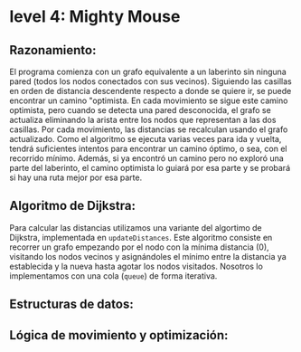 # level 4: Mighty Mouse

## Razonamiento:
El programa comienza con un grafo equivalente a un laberinto sin ninguna pared (todos los nodos conectados con sus vecinos). Siguiendo las casillas en orden de distancia descendente respecto a donde se quiere ir, se puede encontrar un camino "optimista. En cada movimiento se sigue este camino optimista, pero cuando se detecta una pared desconocida, el grafo se actualiza eliminando la arista entre los nodos que representan a las dos casillas. Por cada movimiento, las distancias se recalculan usando el grafo actualizado. Como el algoritmo se ejecuta varias veces para ida y vuelta, tendrá suficientes intentos para encontrar un camino óptimo, o sea, con el recorrido mínimo. Además, si ya encontró un camino pero no exploró una parte del laberinto, el camino optimista lo guiará por esa parte y se probará si hay una ruta mejor por esa parte.

## Algoritmo de Dijkstra:
Para calcular las distancias utilizamos una variante del algortimo de Dijkstra, implementada en `updateDistances`. Este algoritmo consiste en recorrer un grafo empezando por el nodo con la mínima distancia (0), visitando los nodos vecinos y asignándoles el mínimo entre la distancia ya establecida y la nueva hasta agotar los nodos visitados. Nosotros lo implementamos con una cola (`queue`) de forma iterativa. 

## Estructuras de datos:

## Lógica de movimiento y optimización:
